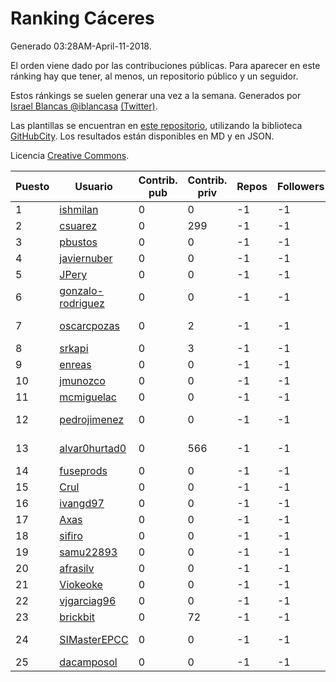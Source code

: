 # Ranking Cáceres

Generado 03:28AM-April-11-2018.

El orden viene dado por las contribuciones públicas. Para aparecer en este ránking hay que tener, al menos, un repositorio público y un seguidor.

Estos ránkings se suelen generar una vez a la semana. Generados por [Israel Blancas @iblancasa](https://github.com/iblancasa/) [(Twitter)](https://twitter.com/iblancasa).

Las plantillas se encuentran en [este repositorio](https://github.com/iblancasa/GH-Spanish-Ranking), utilizando la biblioteca [GitHubCity](https://github.com/iblancasa/GitHubCity). Los resultados están disponibles en MD y en JSON.

Licencia [Creative Commons](https://creativecommons.org/licenses/by/4.0/).

| Puesto   |  Usuario  | Contrib. pub | Contrib. priv |Repos| Followers | Desde |  Avatar  |
|----------|-----------|--------------|---------------|-----|-----------|-------|----------|
|1|[ishmilan](https://github.com/ishmilan)|0|0|-1|-1||![ishmilan]()|
|2|[csuarez](https://github.com/csuarez)|0|299|-1|-1||![csuarez]()|
|3|[pbustos](https://github.com/pbustos)|0|0|-1|-1||![pbustos]()|
|4|[javiernuber](https://github.com/javiernuber)|0|0|-1|-1||![javiernuber]()|
|5|[JPery](https://github.com/JPery)|0|0|-1|-1||![JPery]()|
|6|[gonzalo-rodriguez](https://github.com/gonzalo-rodriguez)|0|0|-1|-1||![gonzalo-rodriguez]()|
|7|[oscarcpozas](https://github.com/oscarcpozas)|0|2|-1|-1||![oscarcpozas]()|
|8|[srkapi](https://github.com/srkapi)|0|3|-1|-1||![srkapi]()|
|9|[enreas](https://github.com/enreas)|0|0|-1|-1||![enreas]()|
|10|[jmunozco](https://github.com/jmunozco)|0|0|-1|-1||![jmunozco]()|
|11|[mcmiguelac](https://github.com/mcmiguelac)|0|0|-1|-1||![mcmiguelac]()|
|12|[pedrojimenez](https://github.com/pedrojimenez)|0|0|-1|-1||![pedrojimenez]()|
|13|[alvar0hurtad0](https://github.com/alvar0hurtad0)|0|566|-1|-1||![alvar0hurtad0]()|
|14|[fuseprods](https://github.com/fuseprods)|0|0|-1|-1||![fuseprods]()|
|15|[Crul](https://github.com/Crul)|0|0|-1|-1||![Crul]()|
|16|[ivangd97](https://github.com/ivangd97)|0|0|-1|-1||![ivangd97]()|
|17|[Axas](https://github.com/Axas)|0|0|-1|-1||![Axas]()|
|18|[sifiro](https://github.com/sifiro)|0|0|-1|-1||![sifiro]()|
|19|[samu22893](https://github.com/samu22893)|0|0|-1|-1||![samu22893]()|
|20|[afrasilv](https://github.com/afrasilv)|0|0|-1|-1||![afrasilv]()|
|21|[Viokeoke](https://github.com/Viokeoke)|0|0|-1|-1||![Viokeoke]()|
|22|[vjgarciag96](https://github.com/vjgarciag96)|0|0|-1|-1||![vjgarciag96]()|
|23|[brickbit](https://github.com/brickbit)|0|72|-1|-1||![brickbit]()|
|24|[SIMasterEPCC](https://github.com/SIMasterEPCC)|0|0|-1|-1||![SIMasterEPCC]()|
|25|[dacamposol](https://github.com/dacamposol)|0|0|-1|-1||![dacamposol]()|
